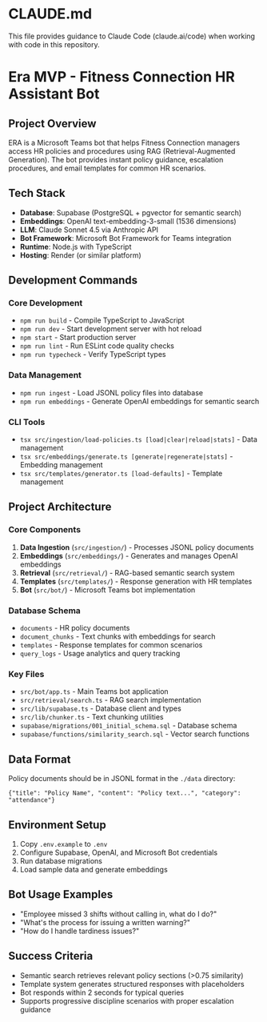 # CLAUDE.md

This file provides guidance to Claude Code (claude.ai/code) when working with code in this repository.

# Era MVP - Fitness Connection HR Assistant Bot

## Project Overview
ERA is a Microsoft Teams bot that helps Fitness Connection managers access HR policies and procedures using RAG (Retrieval-Augmented Generation). The bot provides instant policy guidance, escalation procedures, and email templates for common HR scenarios.

## Tech Stack
- **Database**: Supabase (PostgreSQL + pgvector for semantic search)
- **Embeddings**: OpenAI text-embedding-3-small (1536 dimensions)
- **LLM**: Claude Sonnet 4.5 via Anthropic API
- **Bot Framework**: Microsoft Bot Framework for Teams integration
- **Runtime**: Node.js with TypeScript
- **Hosting**: Render (or similar platform)

## Development Commands

### Core Development
- `npm run build` - Compile TypeScript to JavaScript
- `npm run dev` - Start development server with hot reload
- `npm start` - Start production server
- `npm run lint` - Run ESLint code quality checks
- `npm run typecheck` - Verify TypeScript types

### Data Management
- `npm run ingest` - Load JSONL policy files into database
- `npm run embeddings` - Generate OpenAI embeddings for semantic search

### CLI Tools
- `tsx src/ingestion/load-policies.ts [load|clear|reload|stats]` - Data management
- `tsx src/embeddings/generate.ts [generate|regenerate|stats]` - Embedding management
- `tsx src/templates/generator.ts [load-defaults]` - Template management

## Project Architecture

### Core Components
1. **Data Ingestion** (`src/ingestion/`) - Processes JSONL policy documents
2. **Embeddings** (`src/embeddings/`) - Generates and manages OpenAI embeddings
3. **Retrieval** (`src/retrieval/`) - RAG-based semantic search system
4. **Templates** (`src/templates/`) - Response generation with HR templates
5. **Bot** (`src/bot/`) - Microsoft Teams bot implementation

### Database Schema
- `documents` - HR policy documents
- `document_chunks` - Text chunks with embeddings for search
- `templates` - Response templates for common scenarios
- `query_logs` - Usage analytics and query tracking

### Key Files
- `src/bot/app.ts` - Main Teams bot application
- `src/retrieval/search.ts` - RAG search implementation
- `src/lib/supabase.ts` - Database client and types
- `src/lib/chunker.ts` - Text chunking utilities
- `supabase/migrations/001_initial_schema.sql` - Database schema
- `supabase/functions/similarity_search.sql` - Vector search functions

## Data Format
Policy documents should be in JSONL format in the `./data` directory:
```jsonl
{"title": "Policy Name", "content": "Policy text...", "category": "attendance"}
```

## Environment Setup
1. Copy `.env.example` to `.env`
2. Configure Supabase, OpenAI, and Microsoft Bot credentials
3. Run database migrations
4. Load sample data and generate embeddings

## Bot Usage Examples
- "Employee missed 3 shifts without calling in, what do I do?"
- "What's the process for issuing a written warning?"
- "How do I handle tardiness issues?"

## Success Criteria
- Semantic search retrieves relevant policy sections (>0.75 similarity)
- Template system generates structured responses with placeholders
- Bot responds within 2 seconds for typical queries
- Supports progressive discipline scenarios with proper escalation guidance

